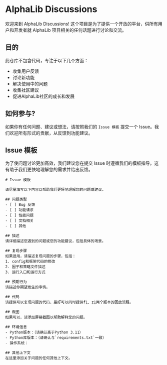 # AlphaLib Discussions

欢迎来到 AlphaLib Discussions! 这个项目是为了提供一个开放的平台，供所有用户和开发者就 AlphaLib 项目相关的任何话题进行讨论和交流。

## 目的

此仓库不包含代码，专注于以下几个方面：
- 收集用户反馈
- 讨论新功能
- 解决使用中的问题
- 收集社区建议
- 促进AlphaLib社区的成长和发展

## 如何参与?

如果你有任何问题、建议或想法，请按照我们的 `Issue 模板` 提交一个 Issue。我们欢迎所有形式的贡献，从反馈到功能建议。

## Issue 模板

为了使问题讨论更加高效，我们建议您在提交 Issue 时遵循我们的模板指导。这有助于我们更快地理解您的需求并给出反馈。

```
# Issue 模板

请尽量填写以下内容以帮助我们更好地理解您的问题或建议。

## 问题类型
- [ ] Bug 反馈
- [ ] 功能请求
- [ ] 性能问题
- [ ] 文档相关
- [ ] 其他

## 描述
请详细描述您遇到的问题或您的功能建议，包括具体的场景。

## 复现步骤
如果适用，请描述复现问题的步骤，包括：
1. config和框架代码的修改
2. 因子和策略文件描述
3. 运行入口和运行方式

## 预期行为
请描述你期望发生的事情。

## 代码
请提供可以复现问题的代码，最好可以同时提供f1、z1两个版本的回放流程。

## 截图
如果可以，请添加屏幕截图以帮助解释您的问题。

## 环境信息
- Python版本：（请确认高于Python 3.11）
- Python库版本：（请确认与`requirements.txt`一致）
- 操作系统：

## 其他上下文
在这里添加关于问题的任何其他上下文。
```
